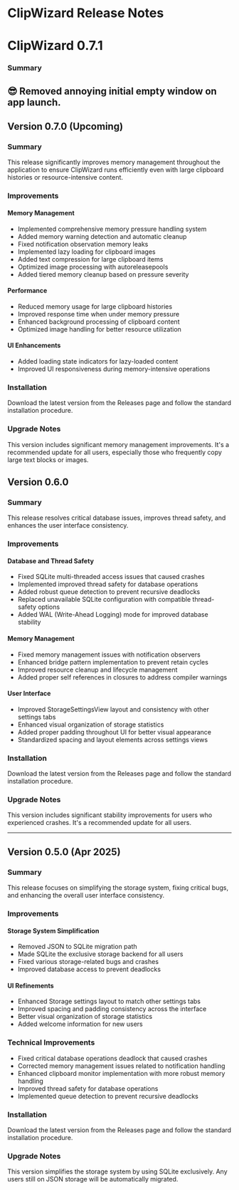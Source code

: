 # ClipWizard Release Notes

# ClipWizard 0.7.1

### Summary

😎 Removed annoying initial empty window on app launch.
---

## Version 0.7.0 (Upcoming)

### Summary

This release significantly improves memory management throughout the application to ensure ClipWizard runs efficiently even with large clipboard histories or resource-intensive content.

### Improvements

#### Memory Management

- Implemented comprehensive memory pressure handling system
- Added memory warning detection and automatic cleanup
- Fixed notification observation memory leaks
- Implemented lazy loading for clipboard images
- Added text compression for large clipboard items
- Optimized image processing with autoreleasepools
- Added tiered memory cleanup based on pressure severity

#### Performance

- Reduced memory usage for large clipboard histories
- Improved response time when under memory pressure
- Enhanced background processing of clipboard content
- Optimized image handling for better resource utilization

#### UI Enhancements

- Added loading state indicators for lazy-loaded content
- Improved UI responsiveness during memory-intensive operations

### Installation

Download the latest version from the Releases page and follow the standard installation procedure.

### Upgrade Notes

This version includes significant memory management improvements. It's a recommended update for all users, especially those who frequently copy large text blocks or images.

## Version 0.6.0

### Summary

This release resolves critical database issues, improves thread safety, and enhances the user interface consistency.

### Improvements

#### Database and Thread Safety

- Fixed SQLite multi-threaded access issues that caused crashes
- Implemented improved thread safety for database operations
- Added robust queue detection to prevent recursive deadlocks
- Replaced unavailable SQLite configuration with compatible thread-safety options
- Added WAL (Write-Ahead Logging) mode for improved database stability

#### Memory Management

- Fixed memory management issues with notification observers
- Enhanced bridge pattern implementation to prevent retain cycles
- Improved resource cleanup and lifecycle management
- Added proper self references in closures to address compiler warnings

#### User Interface

- Improved StorageSettingsView layout and consistency with other settings tabs
- Enhanced visual organization of storage statistics
- Added proper padding throughout UI for better visual appearance
- Standardized spacing and layout elements across settings views

### Installation

Download the latest version from the Releases page and follow the standard installation procedure.

### Upgrade Notes

This version includes significant stability improvements for users who experienced crashes. It's a recommended update for all users.

---

## Version 0.5.0 (Apr 2025)

### Summary

This release focuses on simplifying the storage system, fixing critical bugs, and enhancing the overall user interface consistency.

### Improvements

#### Storage System Simplification

- Removed JSON to SQLite migration path
- Made SQLite the exclusive storage backend for all users
- Fixed various storage-related bugs and crashes
- Improved database access to prevent deadlocks

#### UI Refinements

- Enhanced Storage settings layout to match other settings tabs
- Improved spacing and padding consistency across the interface
- Better visual organization of storage statistics
- Added welcome information for new users

### Technical Improvements

- Fixed critical database operations deadlock that caused crashes
- Corrected memory management issues related to notification handling
- Enhanced clipboard monitor implementation with more robust memory handling
- Improved thread safety for database operations
- Implemented queue detection to prevent recursive deadlocks

### Installation

Download the latest version from the Releases page and follow the standard installation procedure.

### Upgrade Notes

This version simplifies the storage system by using SQLite exclusively. Any users still on JSON storage will be automatically migrated.
